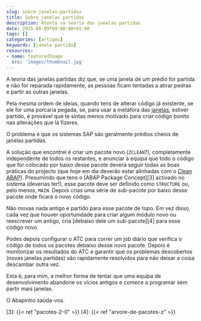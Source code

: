 ```yaml
---
slug: sobre-janelas-partidsa
title: Sobre janelas partidas
description: Atenta na teoria das janelas partidas
date: 2025-06-09T09:00:00+01:00
tags: []
categories: [artigos]
keywords: [janela partida]
resources:
- name: featuredImage
  src: 'images/thumbnail.jpg'
---
```


A teoria das janelas partidas diz que, se uma janela de um prédio for partida e não for reparada rapidamente, as pessoas ficam tentadas a atirar pedras e partir as outras janelas.

<!--more-->

Pela mesma ordem de ideias, quando tens de alterar código já existente, se ele for uma porcaria pegada, se, para usar a metáfora das [janelas][1], estiver partido, é provável que te sintas menos motivado para criar código bonito nas alterações que lá fizeres.

O problema é que os sistemas SAP são geralmente prédios cheios de janelas partidas.

A solução que encontrei é criar um pacote novo (`ZCLEAN`?), completamente independente de todos os restantes, e anunciar à equipa que todo o código que for colocado por baixo desse pacote deverá seguir todas as boas práticas do projecto (que hoje em dia deverão estar alinhadas com o [Clean ABAP][2]). Presumindo que tens o [ABAP Package Concept][3] activado no sistema (deverias ter!), esse pacote deve ser definido como `STRUCTURE` ou, pelo menos, `MAIN`. Depois crias uma série de sub-pacote por baixo desse pacote onde ficará o novo código.

Não movas nada antigo e partido para esse pacote de topo. Em vez disso, cada vez que houver oportunidade para criar algum módulo novo ou reescrever um antigo, cria [debaixo dele um sub-pacote][4] para esse código novo.

Podes depois configurar o ATC para correr um job diário que verifica o código de todos os pacotes debaixo desse novo pacote. Depois é monitorizar os resultados do ATC e garantir que os problemas descobertos (novas janelas partidas) são rapidamente resolvidos para não deixar a coisa descambar outra vez.

Esta é, para mim, a melhor forma de tentar que uma equipa de desenvolvimento abandone os vícios antigos e comece a programar sem partir mais janelas.

O Abapinho saúda-vos.

[1]: <https://pt.wikipedia.org/wiki/Teoria_das_janelas_quebradas>
[2]: <https://github.com/SAP/styleguides/blob/main/clean-abap/CleanABAP.md>
[3]: {{< ref "pacotes-2-0" >}}
[4]: {{< ref "arvore-de-pacotes-z" >}}
